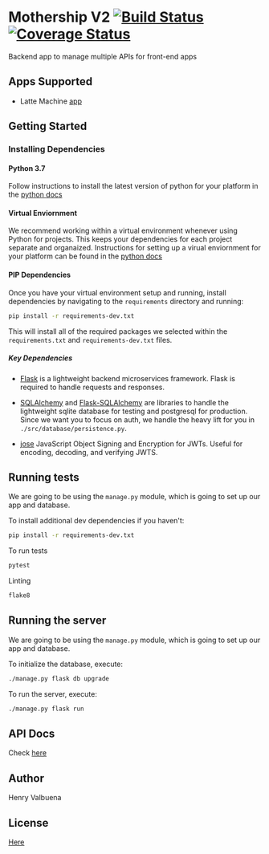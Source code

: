 # Mothership V2 [![Build Status](https://travis-ci.org/henryvalbuena/mothership-v2.svg?branch=master)](https://travis-ci.org/henryvalbuena/mothership-v2) [![Coverage Status](https://coveralls.io/repos/github/henryvalbuena/mothership-v2/badge.svg?branch=master)](https://coveralls.io/github/henryvalbuena/mothership-v2?branch=master)
Backend app to manage multiple APIs for front-end apps

## Apps Supported
- Latte Machine [app](https://github.com/henryvalbuena/latte-machine)

## Getting Started

### Installing Dependencies

#### Python 3.7

Follow instructions to install the latest version of python for your platform in the [python docs](https://docs.python.org/3/using/unix.html#getting-and-installing-the-latest-version-of-python)

#### Virtual Enviornment

We recommend working within a virtual environment whenever using Python for projects. This keeps your dependencies for each project separate and organaized. Instructions for setting up a virual enviornment for your platform can be found in the [python docs](https://packaging.python.org/guides/installing-using-pip-and-virtual-environments/)

#### PIP Dependencies

Once you have your virtual environment setup and running, install dependencies by navigating to the `requirements` directory and running:

```bash
pip install -r requirements-dev.txt
```

This will install all of the required packages we selected within the `requirements.txt` and `requirements-dev.txt` files.

##### Key Dependencies

- [Flask](http://flask.pocoo.org/)  is a lightweight backend microservices framework. Flask is required to handle requests and responses.

- [SQLAlchemy](https://www.sqlalchemy.org/) and [Flask-SQLAlchemy](https://flask-sqlalchemy.palletsprojects.com/en/2.x/) are libraries to handle the lightweight sqlite database for testing and postgresql for production. Since we want you to focus on auth, we handle the heavy lift for you in `./src/database/persistence.py`.

- [jose](https://python-jose.readthedocs.io/en/latest/) JavaScript Object Signing and Encryption for JWTs. Useful for encoding, decoding, and verifying JWTS.

## Running tests

We are going to be using the `manage.py` module, which is going to set up our app and database.

To install additional dev dependencies if you haven't:

```bash
pip install -r requirements-dev.txt
```

To run tests

```bash
pytest
```

Linting

```bash
flake8
```

## Running the server

We are going to be using the `manage.py` module, which is going to set up our app and database.

To initialize the database, execute:

```bash
./manage.py flask db upgrade
```

To run the server, execute:

```bash
./manage.py flask run
```

## API Docs

Check [here](https://github.com/henryvalbuena/mothership-v2/blob/master/api_docs/latte_machine/README.md)

## Author

Henry Valbuena

## License

[Here](https://github.com/henryvalbuena/mothership-v2/blob/master/LICENSE)
